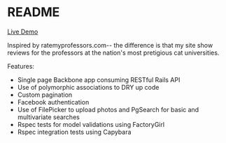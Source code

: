 README
=====

[Live Demo](www.ratemypurrfessors.com)

Inspired by ratemyprofessors.com-- the difference is that my site show reviews for the professors at the nation's 
most pretigious cat universities.

Features:

* Single page Backbone app consuming RESTful Rails API
* Use of polymorphic associations to DRY up code
* Custom pagination
* Facebook authentication
* Use of FilePicker to upload photos and PgSearch for basic and multivariate searches
* Rspec tests for model validations using FactoryGirl
* Rspec integration tests using Capybara
